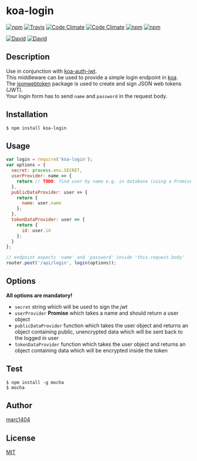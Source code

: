 # koa-login
[![npm](https://img.shields.io/npm/v/koa-login.svg?style=flat-square)](https://www.npmjs.com/package/koa-login)
[![Travis](https://img.shields.io/travis/marc1404/koa-login.svg?style=flat-square)](https://travis-ci.org/marc1404/koa-login)
[![Code Climate](https://img.shields.io/codeclimate/github/marc1404/koa-login.svg?style=flat-square)](https://codeclimate.com/github/marc1404/koa-login)
[![Code Climate](https://img.shields.io/codeclimate/coverage/github/marc1404/koa-login.svg?style=flat-square)](https://codeclimate.com/github/marc1404/koa-login/coverage)
[![npm](https://img.shields.io/npm/l/koa-login.svg?style=flat-square)](https://github.com/marc1404/koa-login/blob/master/LICENSE)
[![npm](https://img.shields.io/npm/dm/koa-login.svg?style=flat-square)](https://www.npmjs.com/package/koa-login)

[![David](https://img.shields.io/david/marc1404/koa-login.svg?style=flat-square)](https://github.com/marc1404/koa-login/blob/master/package.json)
[![David](https://img.shields.io/david/dev/marc1404/koa-login.svg?style=flat-square)](https://github.com/marc1404/koa-login/blob/master/package.json)

## Description
Use in conjunction with [koa-auth-jwt](https://www.npmjs.com/package/koa-auth-jwt).  
This middleware can be used to provide a simple login endpoint in [koa](https://www.npmjs.com/package/koa).  
The [jsonwebtoken](https://www.npmjs.com/package/jsonwebtoken) package is used to create and sign JSON web tokens (JWT).  
Your login form has to send ```name``` and ```password``` in the request body.

## Installation
```
$ npm install koa-login
```

## Usage
```javascript
var login = require('koa-login');
var options = {
  secret: process.env.SECRET,
  userProvider: name => {
    return // TODO: find user by name e.g. in database (using a Promise!)
  },
  publicDataProvider: user => {
    return {
      name: user.name
    };
  },
  tokenDataProvider: user => {
    return {
      id: user.id
    };
  }
};

// endpoint expects 'name' and 'password' inside 'this.request.body'
router.post('/api/login', login(options));
```

## Options
**All options are mandatory!**
- ```secret``` string which will be used to sign the *jwt*
- ```userProvider``` **Promise** which takes a name and should return a user object
- ```publicDataProvider``` function which takes the user object and returns an object containing public, unencrypted data which will be sent back to the logged in user
- ```tokenDataProvider``` function which takes the user object and returns an object containing data which will be encrypted inside the token

## Test
```
$ npm install -g mocha  
$ mocha
```

## Author
[marc1404](https://github.com/marc1404)

## License
[MIT](https://github.com/marc1404/koa-login/blob/master/LICENSE)
